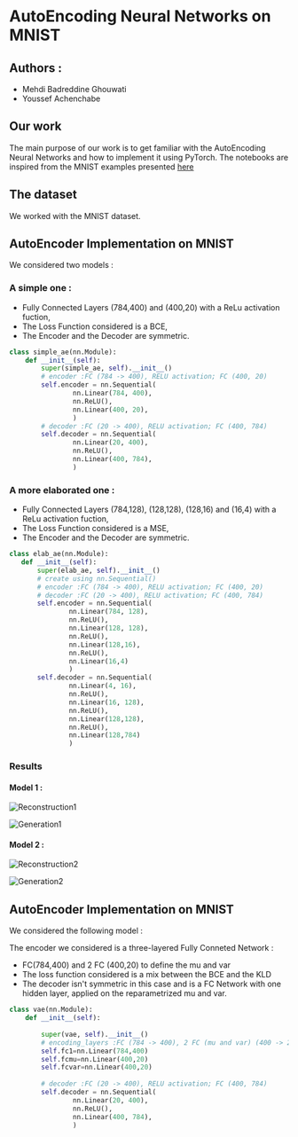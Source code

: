 # AutoEncoding Neural Networks on MNIST

## Authors : 
 - Mehdi Badreddine Ghouwati
 - Youssef Achenchabe
## Our work
The main purpose of our work is to get familiar with the AutoEncoding Neural Networks and how to implement it using PyTorch. The notebooks are inspired from the MNIST examples presented [here](https://github.com/L1aoXingyu/pytorch-beginner/tree/master/08-AutoEncoder)

## The dataset
We worked with the MNIST dataset.


## AutoEncoder Implementation on MNIST
We considered two models :
 ### A simple one :
 * Fully Connected Layers (784,400) and (400,20) with a ReLu activation fuction,
 * The Loss Function considered is a BCE,
 * The Encoder and the Decoder are symmetric.
```python
class simple_ae(nn.Module):
    def __init__(self):
        super(simple_ae, self).__init__()
        # encoder :FC (784 -> 400), RELU activation; FC (400, 20)
        self.encoder = nn.Sequential(
                nn.Linear(784, 400),
                nn.ReLU(),
                nn.Linear(400, 20),
                )
        # decoder :FC (20 -> 400), RELU activation; FC (400, 784)
        self.decoder = nn.Sequential(
                nn.Linear(20, 400),
                nn.ReLU(),
                nn.Linear(400, 784),
                )
```

 ### A more elaborated one :
 * Fully Connected Layers (784,128), (128,128), (128,16) and (16,4) with a ReLu activation fuction,
 * The Loss Function considered is a MSE,
 * The Encoder and the Decoder are symmetric.
 ```python
 class elab_ae(nn.Module):
    def __init__(self):
        super(elab_ae, self).__init__()
        # create using nn.Sequential()
        # encoder :FC (784 -> 400), RELU activation; FC (400, 20)
        # decoder :FC (20 -> 400), RELU activation; FC (400, 784)
        self.encoder = nn.Sequential(
                nn.Linear(784, 128),
                nn.ReLU(),
                nn.Linear(128, 128),
                nn.ReLU(),
                nn.Linear(128,16),
                nn.ReLU(),
                nn.Linear(16,4)
                )
        self.decoder = nn.Sequential(
                nn.Linear(4, 16),
                nn.ReLU(),
                nn.Linear(16, 128),
                nn.ReLU(),
                nn.Linear(128,128),
                nn.ReLU(),
                nn.Linear(128,784)
                )
 ```

### Results

#### Model 1 :

![Reconstruction1](https://github.com/mbghouwa/AE-AutoEncoder_PyTorch/tree/master/images/ae_1_recon.png "Reconstruction Using Model 1")


![Generation1](https://github.com/mbghouwa/AE-AutoEncoder_PyTorch/tree/master/images/ae_1_gene.png "Generation Using Model 1")

#### Model 2 :

![Reconstruction2](https://github.com/mbghouwa/AE-AutoEncoder_PyTorch/tree/master/images/ae_2_recon.png "Reconstruction Using Model 2")

![Generation2](https://github.com/mbghouwa/AE-AutoEncoder_PyTorch/tree/master/images/ae_2_gene.png "Generation Using Model 2")

## AutoEncoder Implementation on MNIST

We considered the following model :

The encoder we considered is a three-layered Fully Conneted Network :
* FC(784,400) and 2 FC (400,20) to define the mu and var
* The loss function considered is a mix between the BCE and the KLD
* The decoder isn't symmetric in this case and is a FC Network with one hidden layer, applied on the reparametrized mu and var.

```python
class vae(nn.Module):
    def __init__(self):
        
        super(vae, self).__init__()
        # encoding_layers :FC (784 -> 400), 2 FC (mu and var) (400 -> 20)
        self.fc1=nn.Linear(784,400)
        self.fcmu=nn.Linear(400,20)
        self.fcvar=nn.Linear(400,20)
        
        # decoder :FC (20 -> 400), RELU activation; FC (400, 784)
        self.decoder = nn.Sequential(
                nn.Linear(20, 400),
                nn.ReLU(),
                nn.Linear(400, 784),
                )
```
